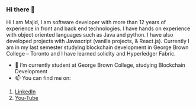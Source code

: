 ### Hi there 👋

Hi I am Majid, I am software developer with more than 12 years of experience in front and back end technologies. I have hands on experience with object oriented languages such as Java and python. I have also developed projects with Javascript (vanilla projects, & React.js). Currently I am in my last semester studying blockchain development in George Brown College – Toronto and I have learned solidity and Hyperledger Fabric.

- 🔭 I’m currently student at George Brown College, studying Blockchain Development
- 📫 You can find me on:

1. [LinkedIn](https://www.linkedin.com/in/majid-shockoohi)
1. [You-Tube](https://www.youtube.com/channel/UCQy2edMUEslwIY-snGM0kQg)

<!--
**majid-T/majid-T** is a ✨ _special_ ✨ repository because its `README.md` (this file) appears on your GitHub profile.

Here are some ideas to get you started:

- 🔭 I’m currently working on ...
- 🌱 I’m currently learning ...
- 👯 I’m looking to collaborate on ...
- 🤔 I’m looking for help with ...
- 💬 Ask me about ...
- 📫 How to reach me: ...
- 😄 Pronouns: ...
- ⚡ Fun fact: ...
-->
